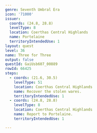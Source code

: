 ```yaml
---
genre: Seventh Umbral Era
icon: '71000'
issuer:
  coords: (24.8, 28.8)
  levelType: 8
  location: Coerthas Central Highlands
  name: Portelaine
  territoryIntendedUse: 1
layout: quest
level: 36
name: Three for Three
output: false
questId: GaiUsb607_00889
rowId: 66425
steps:
  - coords: (21.6, 30.5)
    levelType: 51
    location: Coerthas Central Highlands
    name: Recover the stolen wares.
    territoryIntendedUse: 1
  - coords: (24.8, 28.8)
    levelType: 8
    location: Coerthas Central Highlands
    name: Report to Portelaine.
    territoryIntendedUse: 1

---
```

